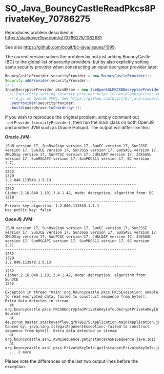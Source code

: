 # SO_Java_BouncyCastleReadPkcs8PrivateKey_70786275

Reproduces problem described in https://stackoverflow.com/q/70786275/1082681.

See also https://github.com/bcgit/bc-java/issues/1099.

The current version solves the problem by not just adding BouncyCastle (BC) to the global list of security providers,
but by also explicitly setting same security provider when constructing an input decryptor provider later: 

```java
BouncyCastleProvider securityProvider = new BouncyCastleProvider();
Security.addProvider(securityProvider);
// (...)
InputDecryptorProvider pkcs8Prov = new JceOpenSSLPKCS8DecryptorProviderBuilder()
  // Explicitly setting security provider helps to avoid ambiguities which otherwise can cause problems,
  // e.g. on OpenJ9 JVMs. See https://github.com/bcgit/bc-java/issues/1099#issuecomment-1025253004.
  .setProvider(securityProvider)
  .build(passphrase.toCharArray());
```

If you wish to reproduce the original problem, simply comment out `.setProvider(securityProvider)`, then run the main
class on both OpenJ9 and another JVM such as Oracle Hotspot. The output will differ like this:

**Oracle JVM:**

```text
[SUN version 17, SunRsaSign version 17, SunEC version 17, SunJSSE version 17, SunJCE version 17, SunJGSS version 17, SunSASL version 17, XMLDSig version 17, SunPCSC version 17, JdkLDAP version 17, JdkSASL version 17, SunMSCAPI version 17, SunPKCS11 version 17, BC version 1.7]
------------------------------------------------------------
1232
1329
1.2.840.113549.1.5.13
------------------------------------------------------------
1232
Cipher.2.16.840.1.101.3.4.1.42, mode: decryption, algorithm from: BC
1218
------------------------------------------------------------
Private key algorithm: 1.2.840.113549.1.1.1
Has public key: false
```

**OpenJ9 JVM:**

```text
[SUN version 17, SunRsaSign version 17, SunEC version 17, SunJSSE version 17, SunJCE version 17, SunJGSS version 17, SunSASL version 17, XMLDSig version 17, SunPCSC version 17, JdkLDAP version 17, JdkSASL version 17, SunMSCAPI version 17, SunPKCS11 version 17, BC version 1.7]
------------------------------------------------------------
1232
1329
1.2.840.113549.1.5.13
------------------------------------------------------------
1232
Cipher.2.16.840.1.101.3.4.1.42, mode: decryption, algorithm from: SunJCE
1232
------------------------------------------------------------
Exception in thread "main" org.bouncycastle.pkcs.PKCSException: unable to read encrypted data: failed to construct sequence from byte[]: Extra data detected in stream
  at org.bouncycastle.pkcs.PKCS8EncryptedPrivateKeyInfo.decryptPrivateKeyInfo(Unknown Source)
  at de.scrum_master.stackoverflow.q70786275.Application.main(Application.java:70)
Caused by: java.lang.IllegalArgumentException: failed to construct sequence from byte[]: Extra data detected in stream
  at org.bouncycastle.asn1.ASN1Sequence.getInstance(ASN1Sequence.java:101)
  at org.bouncycastle.asn1.pkcs.PrivateKeyInfo.getInstance(PrivateKeyInfo.java:82)
  ... 2 more
```

Please note the differences on the last two output lines before the exception. 
